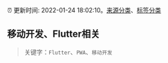 :alarm_clock: 更新时间: 2022-01-24 18:02:10。[来源分类](../README.md)、[标签分类](../TAGS.md)

## 移动开发、Flutter相关


> 关键字：`Flutter`、`PWA`、`移动开发`


